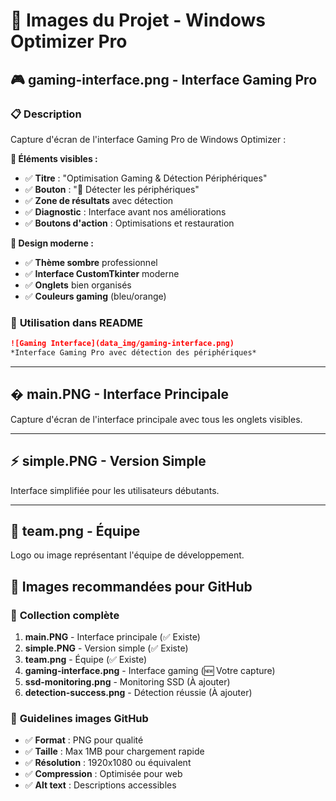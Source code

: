 # 📸 Images du Projet - Windows Optimizer Pro

## 🎮 **gaming-interface.png - Interface Gaming Pro**

### 📋 **Description**
Capture d'écran de l'interface Gaming Pro de Windows Optimizer :

**🎯 Éléments visibles :**
- ✅ **Titre** : "Optimisation Gaming & Détection Périphériques"
- ✅ **Bouton** : "🔄 Détecter les périphériques"
- ✅ **Zone de résultats** avec détection
- ✅ **Diagnostic** : Interface avant nos améliorations
- ✅ **Boutons d'action** : Optimisations et restauration

**🎨 Design moderne :**
- ✅ **Thème sombre** professionnel
- ✅ **Interface CustomTkinter** moderne
- ✅ **Onglets** bien organisés
- ✅ **Couleurs gaming** (bleu/orange)

### 🔗 **Utilisation dans README**
```markdown
![Gaming Interface](data_img/gaming-interface.png)
*Interface Gaming Pro avec détection des périphériques*
```

---

## �️ **main.PNG - Interface Principale**
Capture d'écran de l'interface principale avec tous les onglets visibles.

---

## ⚡ **simple.PNG - Version Simple**
Interface simplifiée pour les utilisateurs débutants.

---

## 👥 **team.png - Équipe**
Logo ou image représentant l'équipe de développement.

## 🎯 **Images recommandées pour GitHub**

### 📸 **Collection complète**
1. **main.PNG** - Interface principale (✅ Existe)
2. **simple.PNG** - Version simple (✅ Existe)  
3. **team.png** - Équipe (✅ Existe)
4. **gaming-interface.png** - Interface gaming (🆕 Votre capture)
5. **ssd-monitoring.png** - Monitoring SSD (À ajouter)
6. **detection-success.png** - Détection réussie (À ajouter)

### 🎨 **Guidelines images GitHub**
- ✅ **Format** : PNG pour qualité
- ✅ **Taille** : Max 1MB pour chargement rapide
- ✅ **Résolution** : 1920x1080 ou équivalent
- ✅ **Compression** : Optimisée pour web
- ✅ **Alt text** : Descriptions accessibles
